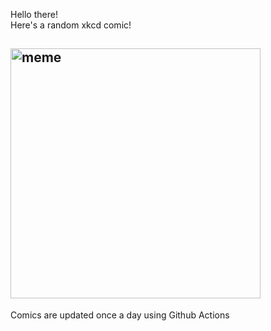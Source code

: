 Hello there! <br>Here's a random xkcd comic!<br>
## <img src="https://imgs.xkcd.com/comics/e_to_the_pi_times_i.png" alt="meme" width="400"/><br>
Comics are updated once a day using Github Actions